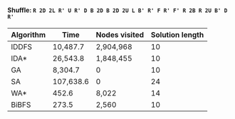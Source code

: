 #### Shuffle: `R 2D 2L R' U R' D B 2D B 2D 2U L B' R' F R' F' R 2B R 2U B' D R'`
| Algorithm | Time | Nodes visited | Solution length |
| ----- | ----- | ----- | ----- |
| IDDFS | 10,487.7 | 2,904,968 | 10 |
| IDA* | 26,543.8 | 1,848,455 | 10 |
| GA | 8,304.7 | 0 | 10 |
| SA | 107,638.6 | 0 | 24 |
| WA* | 452.6 | 8,022 | 14 |
| BiBFS | 273.5 | 2,560 | 10 |